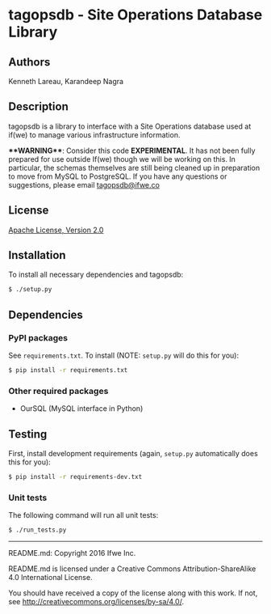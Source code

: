# tagopsdb - Site Operations Database Library

## Authors
Kenneth Lareau, Karandeep Nagra

## Description
tagopsdb is a library to interface with a Site Operations database
used at if(we) to manage various infrastructure information.

**\*\*WARNING\*\***: Consider this code **EXPERIMENTAL**.  It has
not been fully prepared for use outside If(we) though we will be
working on this.  In particular, the schemas themselves are still
being cleaned up in preparation to move from MySQL to PostgreSQL.
If you have any questions or suggestions, please email
<tagopsdb@ifwe.co>

## License
<a href="http://www.apache.org/licenses/LICENSE-2.0">Apache License, Version 2.0</a>

## Installation
To install all necessary dependencies and tagopsdb:

```bash
$ ./setup.py
```

## Dependencies

### PyPI packages
See `requirements.txt`. To install (NOTE: `setup.py` will do this for you):

```bash
$ pip install -r requirements.txt
```

### Other required packages
* OurSQL (MySQL interface in Python)

## Testing
First, install development requirements
(again, `setup.py` automatically does this for you):

```bash
$ pip install -r requirements-dev.txt
```

### Unit tests
The following command will run all unit tests:

```bash
$ ./run_tests.py
```

-----

README.md: Copyright 2016 Ifwe Inc.

README.md is licensed under a Creative Commons Attribution-ShareAlike 4.0 International License.

You should have received a copy of the license along with this work. If not, see <http://creativecommons.org/licenses/by-sa/4.0/>.
